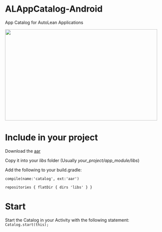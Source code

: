 # ALAppCatalog-Android
App Catalog for AutoLean Applications

<img src="http://i.imgur.com/p2fChY4.png" height="300" width="500"/>

# Include in your project
Download the <a href="https://github.com/AutoLean/ALAppCatalog-Android/blob/master/catalog.aar?raw=true">aar</a>

Copy it into your <i>libs</i> folder (Usually <i>your_project/app_module/libs</i>)

Add the following to your build.gradle:

`compile(name:'catalog', ext:'aar')`


`repositories {
  flatDir {
    dirs 'libs'
  }
}`

# Start
Start the Catalog in your Activity with the following statement:
`Catalog.start(this);`
